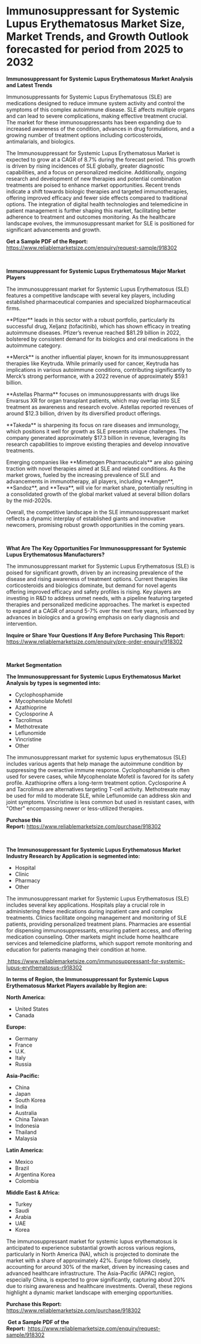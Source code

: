 <p><h1>Immunosuppressant for Systemic Lupus Erythematosus Market Size, Market Trends, and Growth Outlook forecasted for period from 2025 to 2032</h1></p><p><strong>Immunosuppressant for Systemic Lupus Erythematosus Market Analysis and Latest Trends</strong></p>
<p><p>Immunosuppressants for Systemic Lupus Erythematosus (SLE) are medications designed to reduce immune system activity and control the symptoms of this complex autoimmune disease. SLE affects multiple organs and can lead to severe complications, making effective treatment crucial. The market for these immunosuppressants has been expanding due to increased awareness of the condition, advances in drug formulations, and a growing number of treatment options including corticosteroids, antimalarials, and biologics.</p><p>The Immunosuppressant for Systemic Lupus Erythematosus Market is expected to grow at a CAGR of 8.7% during the forecast period. This growth is driven by rising incidences of SLE globally, greater diagnostic capabilities, and a focus on personalized medicine. Additionally, ongoing research and development of new therapies and potential combination treatments are poised to enhance market opportunities. Recent trends indicate a shift towards biologic therapies and targeted immunotherapies, offering improved efficacy and fewer side effects compared to traditional options. The integration of digital health technologies and telemedicine in patient management is further shaping this market, facilitating better adherence to treatment and outcomes monitoring. As the healthcare landscape evolves, the immunosuppressant market for SLE is positioned for significant advancements and growth.</p></p>
<p><strong>Get a Sample PDF of the Report:&nbsp;</strong> <a href="https://www.reliablemarketsize.com/enquiry/request-sample/918302?utm_campaign=1901&utm_medium=2&utm_source=Github&utm_content=ia&utm_term=18042025&utm_id=immunosuppressant-for-systemic-lupus-erythematosus">https://www.reliablemarketsize.com/enquiry/request-sample/918302</a></p>
<p>&nbsp;</p>
<p><strong>Immunosuppressant for Systemic Lupus Erythematosus Major Market Players</strong></p>
<p><p>The immunosuppressant market for Systemic Lupus Erythematosus (SLE) features a competitive landscape with several key players, including established pharmaceutical companies and specialized biopharmaceutical firms. </p><p>**Pfizer** leads in this sector with a robust portfolio, particularly its successful drug, Xeljanz (tofacitinib), which has shown efficacy in treating autoimmune diseases. Pfizer’s revenue reached $81.29 billion in 2022, bolstered by consistent demand for its biologics and oral medications in the autoimmune category.</p><p>**Merck** is another influential player, known for its immunosuppressant therapies like Keytruda. While primarily used for cancer, Keytruda has implications in various autoimmune conditions, contributing significantly to Merck’s strong performance, with a 2022 revenue of approximately $59.1 billion.</p><p>**Astellas Pharma** focuses on immunosuppressants with drugs like Envarsus XR for organ transplant patients, which may overlap into SLE treatment as awareness and research evolve. Astellas reported revenues of around $12.3 billion, driven by its diversified product offerings.</p><p>**Takeda** is sharpening its focus on rare diseases and immunology, which positions it well for growth as SLE presents unique challenges. The company generated approximately $17.3 billion in revenue, leveraging its research capabilities to improve existing therapies and develop innovative treatments.</p><p>Emerging companies like **Mimetogen Pharmaceuticals** are also gaining traction with novel therapies aimed at SLE and related conditions. As the market grows, fueled by the increasing prevalence of SLE and advancements in immunotherapy, all players, including **Amgen**, **Sandoz**, and **Teva**, will vie for market share, potentially resulting in a consolidated growth of the global market valued at several billion dollars by the mid-2020s. </p><p>Overall, the competitive landscape in the SLE immunosuppressant market reflects a dynamic interplay of established giants and innovative newcomers, promising robust growth opportunities in the coming years.</p></p>
<p>&nbsp;</p>
<p><strong>What Are The Key Opportunities For Immunosuppressant for Systemic Lupus Erythematosus Manufacturers?</strong></p>
<p><p>The immunosuppressant market for Systemic Lupus Erythematosus (SLE) is poised for significant growth, driven by an increasing prevalence of the disease and rising awareness of treatment options. Current therapies like corticosteroids and biologics dominate, but demand for novel agents offering improved efficacy and safety profiles is rising. Key players are investing in R&D to address unmet needs, with a pipeline featuring targeted therapies and personalized medicine approaches. The market is expected to expand at a CAGR of around 5-7% over the next five years, influenced by advances in biologics and a growing emphasis on early diagnosis and intervention.</p></p>
<p><strong>Inquire or Share Your Questions If Any Before Purchasing This Report:</strong> <a href="https://www.reliablemarketsize.com/enquiry/pre-order-enquiry/918302?utm_campaign=1901&utm_medium=2&utm_source=Github&utm_content=ia&utm_term=18042025&utm_id=immunosuppressant-for-systemic-lupus-erythematosus">https://www.reliablemarketsize.com/enquiry/pre-order-enquiry/918302</a></p>
<p>&nbsp;</p>
<p><strong>Market Segmentation</strong></p>
<p><strong>The Immunosuppressant for Systemic Lupus Erythematosus Market Analysis by types is segmented into:</strong></p>
<p><ul><li>Cyclophosphamide</li><li>Mycophenolate Mofetil</li><li>Azathioprine</li><li>Cyclosporine A</li><li>Tacrolimus</li><li>Methotrexate</li><li>Leflunomide</li><li>Vincristine</li><li>Other</li></ul></p>
<p><p>The immunosuppressant market for systemic lupus erythematosus (SLE) includes various agents that help manage the autoimmune condition by suppressing the overactive immune response. Cyclophosphamide is often used for severe cases, while Mycophenolate Mofetil is favored for its safety profile. Azathioprine offers a long-term treatment option. Cyclosporine A and Tacrolimus are alternatives targeting T-cell activity. Methotrexate may be used for mild to moderate SLE, while Leflunomide can address skin and joint symptoms. Vincristine is less common but used in resistant cases, with "Other" encompassing newer or less-utilized therapies.</p></p>
<p><strong>Purchase this Report:&nbsp;</strong><a href="https://www.reliablemarketsize.com/purchase/918302?utm_campaign=1901&utm_medium=2&utm_source=Github&utm_content=ia&utm_term=18042025&utm_id=immunosuppressant-for-systemic-lupus-erythematosus">https://www.reliablemarketsize.com/purchase/918302</a></p>
<p>&nbsp;</p>
<p><strong>The Immunosuppressant for Systemic Lupus Erythematosus Market Industry Research by Application is segmented into:</strong></p>
<p><ul><li>Hospital</li><li>Clinic</li><li>Pharmacy</li><li>Other</li></ul></p>
<p><p>The immunosuppressant market for Systemic Lupus Erythematosus (SLE) includes several key applications. Hospitals play a crucial role in administering these medications during inpatient care and complex treatments. Clinics facilitate ongoing management and monitoring of SLE patients, providing personalized treatment plans. Pharmacies are essential for dispensing immunosuppressants, ensuring patient access, and offering medication counseling. Other markets might include home healthcare services and telemedicine platforms, which support remote monitoring and education for patients managing their condition at home.</p></p>
<p><a href="https://www.reliablemarketsize.com/immunosuppressant-for-systemic-lupus-erythematosus-r918302?utm_campaign=1901&utm_medium=2&utm_source=Github&utm_content=ia&utm_term=18042025&utm_id=immunosuppressant-for-systemic-lupus-erythematosus">&nbsp;https://www.reliablemarketsize.com/immunosuppressant-for-systemic-lupus-erythematosus-r918302</a></p>
<p><strong>In terms of Region, the Immunosuppressant for Systemic Lupus Erythematosus Market Players available by Region are:</strong></p>
<p>
    <p> <strong> North America: </strong>
        <ul>
            <li>United States</li>
            <li>Canada</li>
        </ul>
        </p> 
    <p> <strong> Europe: </strong>
        <ul>
            <li>Germany</li>
            <li>France</li>
            <li>U.K.</li>
            <li>Italy</li>
            <li>Russia</li>
        </ul>
        </p> 
    <p> <strong> Asia-Pacific: </strong>
        <ul>
            <li>China</li>
            <li>Japan</li>
            <li>South Korea</li>
            <li>India</li>
            <li>Australia</li>
            <li>China Taiwan</li>
            <li>Indonesia</li>
            <li>Thailand</li>
            <li>Malaysia</li>
        </ul>
        </p> 
    <p> <strong> Latin America: </strong>
        <ul>
            <li>Mexico</li>
            <li>Brazil</li>
            <li>Argentina Korea</li>
            <li>Colombia</li>
        </ul>
        </p> 
    <p> <strong> Middle East & Africa: </strong>
        <ul>
            <li>Turkey</li>
            <li>Saudi</li>
            <li>Arabia</li>
            <li>UAE</li>
            <li>Korea</li>
        </ul>
    </p>
    </p>
<p><p>The immunosuppressant market for systemic lupus erythematosus is anticipated to experience substantial growth across various regions, particularly in North America (NA), which is projected to dominate the market with a share of approximately 42%. Europe follows closely, accounting for around 30% of the market, driven by increasing cases and advanced healthcare infrastructure. The Asia-Pacific (APAC) region, especially China, is expected to grow significantly, capturing about 20% due to rising awareness and healthcare investments. Overall, these regions highlight a dynamic market landscape with emerging opportunities.</p></p>
<p><strong>Purchase this Report: </strong><a href="https://www.reliablemarketsize.com/purchase/918302?utm_campaign=1901&utm_medium=2&utm_source=Github&utm_content=ia&utm_term=18042025&utm_id=immunosuppressant-for-systemic-lupus-erythematosus">https://www.reliablemarketsize.com/purchase/918302</a></p>
<p>&nbsp;<strong>Get a Sample PDF of the Report:&nbsp;&nbsp;</strong><a href="https://www.reliablemarketsize.com/enquiry/request-sample/918302?utm_campaign=1901&utm_medium=2&utm_source=Github&utm_content=ia&utm_term=18042025&utm_id=immunosuppressant-for-systemic-lupus-erythematosus">https://www.reliablemarketsize.com/enquiry/request-sample/918302</a></p>
<p><strong></strong></p>
<p><p></p><p></p><p></p></p>